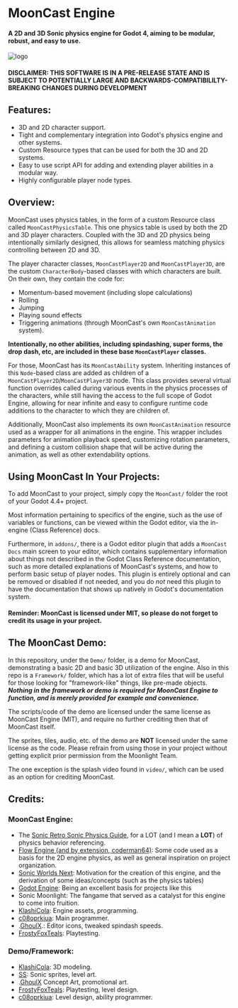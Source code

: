 # MoonCast Engine

#### A 2D and 3D Sonic physics engine for Godot 4, aiming to be modular, robust, and easy to use. 

![logo](https://github.com/Moonlight-Team/MoonCast/blob/main/mooncastlogo.svg)

#### DISCLAIMER: THIS SOFTWARE IS IN A PRE-RELEASE STATE AND IS SUBJECT TO POTENTIALLY LARGE AND BACKWARDS-COMPATIBILILTY-BREAKING CHANGES DURING DEVELOPMENT

## Features:
* 3D and 2D character support.
* Tight and complementary integration into Godot's physics engine and other systems.
* Custom Resource types that can be used for both the 3D and 2D systems.
* Easy to use script API for adding and extending player abilities in a modular way.
* Highly configurable player node types.

## Overview:

MoonCast uses physics tables, in the form of a custom Resource class called `MoonCastPhysicsTable`. This one physics table is used by both the 2D and 3D player characters. Coupled with the 3D and 2D physics being intentionally similarly designed, this allows for seamless matching physics controlling between 2D and 3D. 

The player character classes, `MoonCastPlayer2D` and `MoonCastPlayer3D`, are the custom `CharacterBody`-based classes with which characters are built. On their own, they contain the code for:
* Momentum-based movement (including slope calculations)
* Rolling
* Jumping
* Playing sound effects
* Triggering animations (through MoonCast's own `MoonCastAnimation` system). 

**Intentionally, no other abilities, including spindashing, super forms, the drop dash, etc, are included in these base `MoonCastPlayer` classes.**

For those, MoonCast has its `MoonCastAbility` system. Inheriting instances of this `Node`-based class are added as children of a `MoonCastPlayer2D`/`MoonCastPlayer3D` node. This class provides several virtual function overrides called during various events in the physics processes of the characters, while still having the access to the full scope of Godot Engine, allowing for near infinite and easy to configure runtime code additions to the character to which they are children of. 

Additionally, MoonCast also implements its own `MoonCastAnimation` resource used as a wrapper for all animations in the engine. This wrapper includes parameters for animation playback speed, customizing rotation parameters, and defining a custom collision shape that will be active during the animation, as well as other extendability options.

## Using MoonCast In Your Projects:

To add MoonCast to your project, simply copy the `MoonCast/` folder the root of your Godot 4.4+ project. 

Most information pertaining to specifics of the engine, such as the use of variables or functions, can be viewed within the Godot editor, via the in-engine (Class Reference) docs.

Furthermore, in `addons/`, there is a Godot editor plugin that adds a `MoonCast Docs` main screen to your editor, which contains supplementary information about things not described in the Godot Class Reference documentation, such as more detailed explanations of MoonCast's systems, and how to perform basic setup of player nodes. This plugin is entirely optional and can be removed or disabled if not needed, and you do *not* need this plugin to have the documentation that shows up natively in Godot's documentation system.

#### Reminder: MoonCast is licensed under MIT, so please do not forget to credit its usage in your project. 

## The MoonCast Demo:

In this repository, under the `Demo/` folder, is a demo for MoonCast, demonstrating a basic 2D and basic 3D utilization of the engine. Also in this repo is a `Framework/` folder, which has a lot of extra files that will be useful for those looking for "framework-like" things, like pre-made objects. __*Nothing in the framework or demo is required for MoonCast Engine to function, and is merely provided for example and convenience.*__

The scripts/code of the demo are licensed under the same license as MoonCast Engine (MIT), and require no further crediting then that of MoonCast itself. 

The sprites, tiles, audio, etc. of the demo are **NOT** licensed under the same license as the code. Please refrain from using those in your project without getting explicit prior permission from the Moonlight Team.

The one exception is the splash video found in `video/`, which can be used as an option for crediting MoonCast.

## Credits:
### MoonCast Engine:
* The [Sonic Retro Sonic Physics Guide](https://info.sonicretro.org/Sonic_Physics_Guide), for a LOT (and I mean a **LOT**) of physics behavior referencing. 
* [Flow Engine (and by extension, coderman64)](https://github.com/coderman64/flow-engine/tree/godot-4): Some code used as a basis for the 2D engine physics, as well as general inspiration on project organization.
* [Sonic Worlds Next](https://github.com/Techokami/SonicWorldsNext): Motivation for the creation of this engine, and the derivation of some ideas/concepts (such as the physics tables)
* [Godot Engine](https://github.com/godotengine/godot): Being an excellent basis for projects like this 
* Sonic Moonlight: The fangame that served as a catalyst for this engine to come into fruition.
* [KlashiCola](https://github.com/Klashicola): Engine assets, programming.
* [c08oprkiua](https://github.com/c08oprkiua): Main programmer.
* .[GhoulX](https://github.com/Ghoul-webp).: Editor icons, tweaked spindash speeds.
* [FrostyFoxTeals](https://github.com/Real-FrostyFoxTeals): Playtesting.
### Demo/Framework:
* [KlashiCola](https://github.com/Klashicola): 3D modeling.
* [SS](https://github.com/SS-SoStupid): Sonic sprites, level art.
* .[GhoulX](https://github.com/Ghoul-webp) Concept Art, promotional art.
* [FrostyFoxTeals](https://github.com/Real-FrostyFoxTeals): Playtesting, level design.
* [c08oprkiua](https://github.com/c08oprkiua): Level design, ability programmer.
